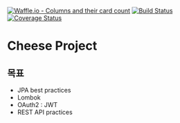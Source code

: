 [![Waffle.io - Columns and their card count](https://badge.waffle.io/dev-cheese/cheese.png?columns=all)](https://waffle.io/dev-cheese/cheese?utm_source=badge)
[![Build Status](https://travis-ci.org/dev-cheese/cheese.svg?branch=master)](https://travis-ci.org/dev-cheese/cheese)
[![Coverage Status](https://coveralls.io/repos/github/dev-cheese/cheese/badge.svg?branch=master)](https://coveralls.io/github/dev-cheese/cheese?branch=master)

# Cheese Project

## 목표
* JPA best practices
* Lombok
* OAuth2 : JWT
* REST API practices
 
